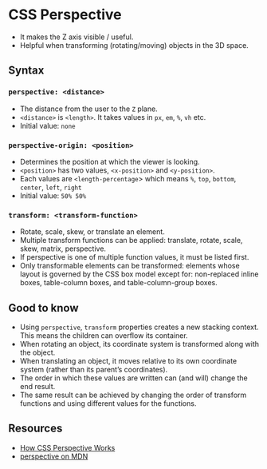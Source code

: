 # CSS Perspective

- It makes the Z axis visible / useful.
- Helpful when transforming (rotating/moving) objects in the 3D space.

## Syntax

### `perspective: <distance>`

- The distance from the user to the `Z` plane.
- `<distance>` is `<length>`. It takes values in `px`, `em`, `%`, `vh` etc.
- Initial value: `none`

### `perspective-origin: <position>`

- Determines the position at which the viewer is looking.
- `<position>` has two values, `<x-position>` and `<y-position>`.
- Each values are `<length-percentage`> which means `%`, `top`, `bottom`, `center`, `left`, `right`
- Initial value: `50% 50%`

### `transform: <transform-function>`

- Rotate, scale, skew, or translate an element.
- Multiple transform functions can be applied: translate, rotate, scale, skew, matrix, perspective.
- If perspective is one of multiple function values, it must be listed first.
- Only transformable elements can be transformed: elements whose layout is governed by the CSS box model except for: non-replaced inline boxes, table-column boxes, and table-column-group boxes.

## Good to know

- Using `perspective`, `transform` properties creates a new stacking context. This means the children can overflow its container.
- When rotating an object, its coordinate system is transformed along with the object.
- When translating an object, it moves relative to its own coordinate system (rather than its parent’s coordinates).
- The order in which these values are written can (and will) change the end result.
- The same result can be achieved by changing the order of transform functions and using different values for the functions.

## Resources

- [How CSS Perspective Works](https://css-tricks.com/how-css-perspective-works)
- [perspective on MDN](https://developer.mozilla.org/en-US/docs/Web/CSS/perspective)
